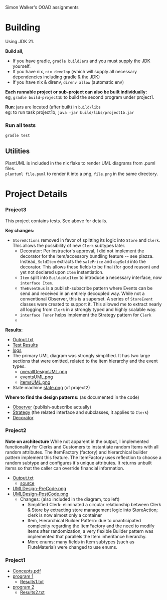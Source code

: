 Simon Walker's OOAD assignments

# Building

Using JDK 21.

**Build all,**
- If you have gradle, `gradle buildJars` and you must supply the JDK yourself.
- If you have nix, `nix develop` (which will supply all necessary
dependencies including gradle & the JDK)
- If you have nix & direnv, `direnv allow` (automatic env)

**Each runnable project or sub-project can also be built individually:**  
eg, `gradle build-project1b` to build the second program under project1.

**Run**: jars are located (after built) in `build/libs`  
eg: to run task project1b, `java -jar build/libs/project1b.jar`

### Run all tests
`gradle test`

## Utilities

PlantUML is included in the nix flake to render UML diagrams from .puml files.  
`plantuml file.puml` to render it into a png, `file.png` in the same directory.

# Project Details
### Project3
This project contains tests. See above for details.

**Key changes:**
 - `StoreActions` removed in favor of splitting its logic into `Store` and `Clerk`. This allows the
   possibility of new `Clerk` subtypes later.
   - Decorator:  Per instructor's approval, I did not implement the decorator for the
   item/accessory bundling feature -- see piazza. Instead, `SoldItem` extracts the `salePrice` and
   `daySold` into the decorator. This allows these fields to be final (for good reason) and yet not
   declared upon `Item` instantiation.
   - `Item` split into `BuildableItem` to introduce a necessary interface, now `interface Item`.
   - `TheEventBus` is a publish-subscribe pattern where Events can be send and received in an
   entirely decoupled way. While not a conventional Observer, this is a superset. A series of
   `StoreEvent` classes were created to support it. This allowed me to extract nearly all logging
   from `Clerk` in a strongly typed and highly scalable way.
   - `interface Tuner` helps implement the Strategy pattern for `Clerk`
   - 
**Results:**
- [Output.txt](src/main/java/ooad/project3/assets/logs/Output.txt)
- [Test Results](src/main/java/ooad/project3/assets/logs/Tests.txt)
- [logs](src/main/java/ooad/project3/assets/logs)
- The primary UML diagram was strongly simplified. It has two large sections that were omitted,
related to the item hierarchy and the event types.
   - [overallDesignUML.png](src/main/java/ooad/project3/assets/overallDesignUML.png)
   - [eventsUML.png](src/main/java/ooad/project3/assets/eventsUML.png)
   - [itemsUML.png](src/main/java/ooad/project3/assets/itemsUML.png)
 - State machine [state.png](src/main/java/ooad/project3/assets/state.png) (of project2)

**Where to find the design patterns:** (as documented in the code)
- [Observer](src/main/java/ooad/project3/events/TheEventBus.java) (publish-subscribe actually)
- [Strategy](src/main/java/ooad/project3/model/store/tuning) (the related interface and subclasses,
it applies to `Clerk`)
- [Decorator](src/main/java/ooad/project3/model/item/SoldItem.java)


### Project2

**Note on architecture**
While not apparent in the output, I implemented functionality for Clerks and Customers to
instantiate random Items with all random attributes. The ItemFactory (factory) and
hierarchical builder pattern implement this feature. The ItemFactory uses reflection
to choose a random subtype and configures it's unique attributes. It returns unbuilt
items so that the caller can override financial information.

- [Output.txt](src/main/java/ooad/project2/assets/Output.txt)
    - [source](src/main/java/ooad/project2)
- [UMLDesign-PreCode.png](src/main/java/ooad/project2/assets/UMLDesign-PreCode.png)
- [UMLDesign-PostCode.png](src/main/java/ooad/project2/assets/UMLDesign-PreCode.png)
  - Changes: (also included in the diagram, top left)
    - Simplified Clerk: eliminated a circular relationship between Clerk & Store by extracting store management logic into StoreAction; clerk is now almost only a container
    - Item, Hierarchical Builder Pattern: due to unanticipated complexity regarding the ItemFactory and the need to modify items after randomization, a very flexible Builder pattern was implemented that parallels the Item inheritance hierarchy.
    - More enums: many fields in Item subtypes (such as FluteMaterial) were changed to use enums.


### Project1
- [Concepts.pdf](src/main/java/ooad/project1a/Concepts.pdf)
- [program 1](src/main/java/ooad/project1a)
  - [Results1.txt](src/main/java/ooad/project1a/Results1.txt)
- [program 2](src/main/java/ooad/project1b)
  - [Results2.txt](src/main/java/ooad/project1b/Results2.txt)

